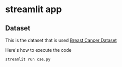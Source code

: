 # streamlit app 

## Dataset 

 This is the dataset that is used [Breast Cancer Dataset](https://www.kaggle.com/datasets/yasserh/breast-cancer-dataset)

 Here's how to execute the code 
```
streamlit run cse.py  
```
